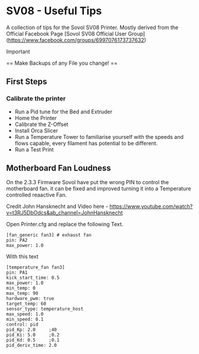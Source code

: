 # SV08 - Useful Tips
A collection of tips for the Sovol SV08 Printer.
Mostly derived from the Official Facebook Page [Sovol SV08 Official User Group] (https://www.facebook.com/groups/6997076173737632)



> [!IMPORTANT]
> == Make Backups of any File you change! ==

## First Steps
### Calibrate the printer
- Run a Pid tune for the Bed and Extruder
- Home the Printer
- Calibrate the Z-Offset
- Install Orca Slicer
- Run a Temperature Tower to familiarise yourself with the speeds and flows capable, every filament has potential to be different.
- Run a Test Print

## Motherboard Fan Loudness
On the 2.3.3 Firmware Sovol have put the wrong PIN to control the motherboard fan. 
it can be fixed and improved turning it into a Temperature controlled reaactive Fan.

Credit John Hansknecht and Video here - https://www.youtube.com/watch?v=t3RJ5DbOdcs&ab_channel=JohnHansknecht

Open Printer.cfg and replace the following Text.
```
[fan_generic fan3] # exhaust fan
pin: PA2
max_power: 1.0
```

With this text

```
[temperature_fan fan3]
pin: PA1
kick_start_time: 0.5
max_power: 1.0
min_temp: 0
max_temp: 90
hardware_pwm: true
target_temp: 60
sensor_type: temperature_host
max_speed: 1.0
min_speed: 0.1
control: pid
pid_Kp: 2.0     ;40
pid_Ki: 5.0     ;0.2
pid_Kd: 0.5     ;0.1
pid_deriv_time: 2.0
```


